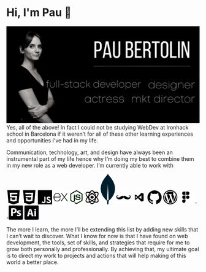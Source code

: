 # Hi, I'm Pau 🖤

<img src="/images/pau-bertolin.png" alt="banner that says Pau Bertolin - full stack developer, actress, marketing director, designer and pau's photo.">
Yes, all of the above! In fact I could not be studying WebDev at Ironhack school in Barcelona if it weren’t for all of these other learning experiences and opportunities I’ve had in my life.

Communication, technology, art, and design have always been an instrumental part of my life hence why I’m doing my best to combine them in my new role as a web developer. I’m currently able to work with 

<a href="#"><img width="37px" src="/images/tools/html-5.png" alt="html5 logo"></a>
<a href="#"><img width="37px" src="/images/tools/css-3.png" alt="css3 logo"></a>
<a href="#"><img width="37px" src="/images/tools/js.png" alt="javaScript logo"></a>
<a href="#"><img width="37px" src="/images/tools/express.png" alt="express js logo"></a>
<a href="#"><img width="37px" src="/images/tools/node.png" alt="node js logo"></a>
<a href="#"><img width="37px" src="/images/tools/atom.png" alt="react logo"></a>
<a href="#"><img width="37px" src="/images/tools/mongoDB.png" alt="mongoDB logo"></a>
<a href="#"><img width="37px" src="/images/tools/hbs.png" alt="handlebars logo"></a>
<a href="#"><img width="37px" src="/images/tools/visualcode.png" alt="visual studio code logo"></a>
<a href="#"><img width="37px" src="/images/tools/github.png" alt="github logo"></a>
<a href="#"><img width="37px" src="/images/tools/wordpress-logo.png" alt="wordpress logo"></a>
<a href="#"><img width="37px" src="/images/tools/figma.png" alt="figma logo"></a>
--<a href="#"><img width="37px" src="/images/tools/photoshop.png" alt="adobe photoshop logo"></a>
<a href="#"><img width="37px" src="/images/tools/ilustrador-adobe.png" alt="adobe illustrator logo"></a>

The more I learn, the more I’ll be extending this list by adding new skills that I can’t wait to discover. What I know for now is that I have found on web development, the tools, set of skills, and strategies that require for me to grow both personally and professionally. 
By achieving that, my ultimate goal is to direct my work to projects and actions that will help making of this world a better place.
<!--
**paubertolinros/paubertolinros** is a ✨ _special_ ✨ repository because its `README.md` (this file) appears on your GitHub profile.

Here are some ideas to get you started:

- 🔭 I’m currently working on ...
- 🌱 I’m currently learning ...
- 👯 I’m looking to collaborate on ...
- 🤔 I’m looking for help with ...
- 💬 Ask me about ...
- 📫 How to reach me: ...
- 😄 Pronouns: ...
- ⚡ Fun fact: ...
-->
